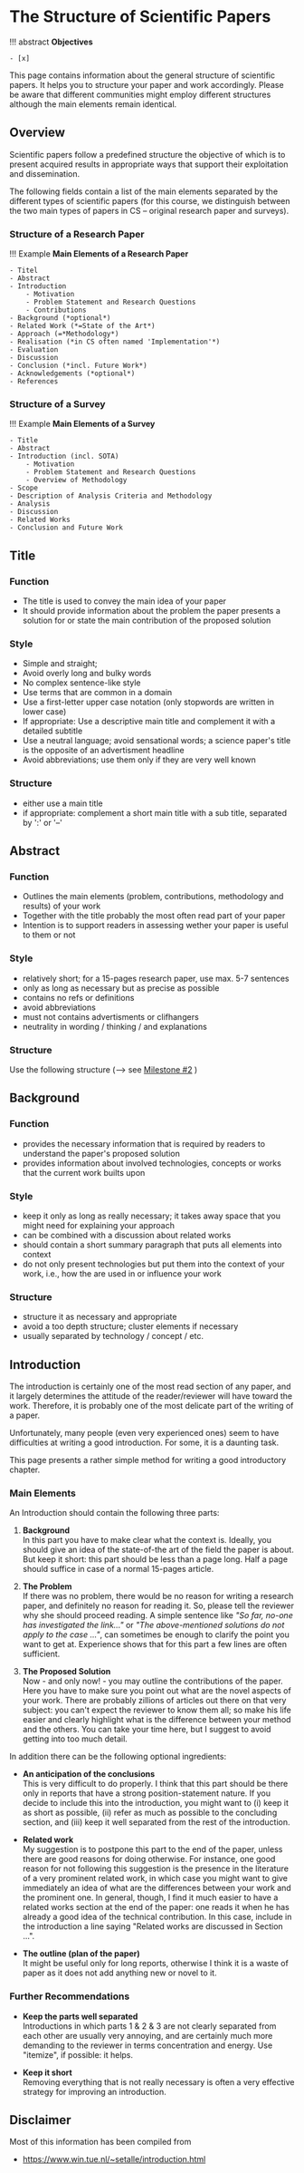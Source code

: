 # The Structure of Scientific Papers

!!! abstract
    **Objectives**

    - [x] 


This page contains information about the general structure of scientific papers. It helps you to structure your paper and work accordingly. Please be aware that different communities might employ different structures although the main elements remain identical.

## Overview

Scientific papers follow a predefined structure the objective of which is to present acquired results in appropriate ways that support their exploitation and dissemination. 

The following fields contain a list of the main elements separated by the different types of scientific papers (for this course, we distinguish between the two main types of papers in CS – original research paper and surveys). 

### Structure of a Research Paper

!!! Example
    **Main Elements of a Research Paper**

    - Titel
    - Abstract
    - Introduction
        - Motivation
        - Problem Statement and Research Questions
        - Contributions
    - Background (*optional*)
    - Related Work (*=State of the Art*)
    - Approach (=*Methodology*)
    - Realisation (*in CS often named 'Implementation'*)
    - Evaluation
    - Discussion
    - Conclusion (*incl. Future Work*)
    - Acknowledgements (*optional*)
    - References



### Structure of a Survey

!!! Example
    **Main Elements of a Survey**

    - Title
    - Abstract
    - Introduction (incl. SOTA)
        - Motivation
        - Problem Statement and Research Questions
        - Overview of Methodology
    - Scope
    - Description of Analysis Criteria and Methodology
    - Analysis
    - Discussion
    - Related Works
    - Conclusion and Future Work





## Title

### Function

* The title is used to convey the main idea of your paper
* It should provide information about the problem the paper presents a solution for or state the main contribution of the proposed solution

### Style

* Simple and straight; 
* Avoid overly long and bulky words
* No complex sentence-like style
* Use terms that are common in a domain
* Use a first-letter upper case notation (only stopwords are written in lower case)
* If appropriate: Use a descriptive main title and complement it with a detailed subtitle
* Use a neutral language; avoid sensational words; a science paper's title is the opposite of an advertisment headline
* Avoid abbreviations; use them only if they are very well known

### Structure

* either use a main title
* if appropriate: complement a short main title with a sub title, separated by ':' or '–'


## Abstract

### Function 

* Outlines the main elements (problem, contributions, methodology and results) of your work
* Together with the title probably the most often read part of your paper
* Intention is to support readers in assessing wether your paper is useful to them or not 

### Style

* relatively short; for a 15-pages research paper, use max. 5-7 sentences
* only as long as necessary but as precise as possible
* contains no refs or definitions
* avoid abbreviations
* must not contains advertisments or clifhangers
* neutrality in wording / thinking / and explanations


### Structure

Use the following structure (--> see [Milestone #2](milestone2.md) )



## Background

### Function

* provides the necessary information that is required by readers to understand the paper's proposed solution
* provides information about involved technologies, concepts or works that the current work builts upon

### Style

* keep it only as long as really necessary; it takes away space that you might need for explaining your approach
* can be combined with a discussion about related works
* should contain a short summary paragraph that puts all elements into context
* do not only present technologies but put them into the context of your work, i.e., how the are used in or influence your work

### Structure

* structure it as necessary and appropriate
* avoid a too depth structure; cluster elements if necessary
* usually separated by technology / concept / etc.




## Introduction
The introduction is certainly one of the most read section of any paper, and it largely determines the attitude of the reader/reviewer will have toward the work. 
Therefore, it is probably one of the most delicate part of the writing of a paper.

Unfortunately, many people (even very experienced ones) seem to have difficulties at writing a good introduction. For some, it is a daunting task.

This page presents a rather simple method for writing a good introductory chapter. 
<!-- Actually, the core of this method was taught to me many years ago by Krzysztof Apt. At that time, it surprised me in its simplicity and efficiency. In ten years, I have been happily applying it to all introductions I have written. -->


### Main Elements

An Introduction should contain the following three parts:

1. **Background**  
    In this part you have to make clear what the context is. Ideally, you should give an idea of the state-of-the art of the field the paper is about. But keep it short: this part should be less than a page long. Half a page should suffice in case of a normal 15-pages article.

2. **The Problem**  
    If there was no problem, there would be no reason for writing a research paper, and definitely no reason for reading it. So, please tell the reviewer why she should proceed reading. A simple sentence like *"So far, no-one has investigated the link..."* or *"The above-mentioned solutions do not apply to the case ..."*, can sometimes be enough to clarify the point you want to get at. Experience shows that for this part a few lines are often sufficient.

3. **The Proposed Solution**  
    Now - and only now! - you may outline the contributions of the paper. Here you have to make sure you point out what are the novel aspects of your work. There are probably zillions of articles out there on that very subject: you can't expect the reviewer to know them all; so make his life easier and clearly highlight what is the difference between your method and the others. You can take your time here, but I suggest to avoid getting into too much detail.

In addition there can be the following optional ingredients:

- **An anticipation of the conclusions**  
    This is very difficult to do properly. I think that this part should be there only in reports that have a strong position-statement nature. If you decide to include this into the introduction, you might want to (i) keep it as short as possible, (ii) refer as much as possible to the concluding section, and (iii) keep it well separated from the rest of the introduction.

- **Related work**  
    My suggestion is to postpone this part to the end of the paper, unless there are good reasons for doing otherwise. For instance, one good reason for not following this suggestion is the presence in the literature of a very prominent related work, in which case you might want to give immediately an idea of what are the differences between your work and the prominent one. In general, though, I find it much easier to have a related works section at the end of the paper: one reads it when he has already a good idea of the technical contribution. In this case, include in the introduction a line saying "Related works are discussed in Section ...".

- **The outline (plan of the paper)**  
    It might be useful only for long reports, otherwise I think it is a waste of paper as it does not add anything new or novel to it.

### Further Recommendations

<!-- Two Extra Tips -->

- **Keep the parts well separated**  
    Introductions in which parts 1 & 2 & 3 are not clearly separated from each other are usually very annoying, and are certainly much more demanding to the reviewer in terms concentration and energy. Use "itemize", if possible: it helps.

- **Keep it short**  
    Removing everything that is not really necessary is often a very effective strategy for improving an introduction.



## Disclaimer

Most of this information has been compiled from  

- <https://www.win.tue.nl/~setalle/introduction.html> 